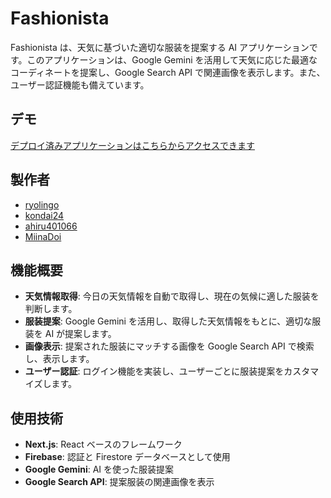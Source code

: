 # Fashionista

Fashionista は、天気に基づいた適切な服装を提案する AI アプリケーションです。このアプリケーションは、Google Gemini を活用して天気に応じた最適なコーディネートを提案し、Google Search API で関連画像を表示します。また、ユーザー認証機能も備えています。

## デモ

[デプロイ済みアプリケーションはこちらからアクセスできます](https://fashonista-pi.vercel.app/)

## 製作者

-  [ryolingo](https://github.com/ryolingo)
-  [kondai24](https://github.com/kondai24)
-  [ahiru401066](https://github.com/ahiru401066)
-  [MiinaDoi](https://github.com/MiinaDoi)

## 機能概要

-  **天気情報取得**: 今日の天気情報を自動で取得し、現在の気候に適した服装を判断します。
-  **服装提案**: Google Gemini を活用し、取得した天気情報をもとに、適切な服装を AI が提案します。
-  **画像表示**: 提案された服装にマッチする画像を Google Search API で検索し、表示します。
-  **ユーザー認証**: ログイン機能を実装し、ユーザーごとに服装提案をカスタマイズします。

## 使用技術

-  **Next.js**: React ベースのフレームワーク
-  **Firebase**: 認証と Firestore データベースとして使用
-  **Google Gemini**: AI を使った服装提案
-  **Google Search API**: 提案服装の関連画像を表示
